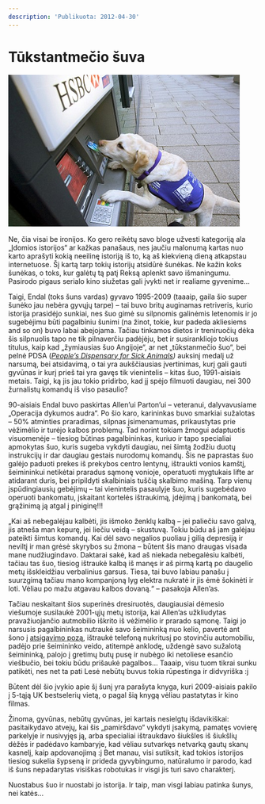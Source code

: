 ```yaml
---
description: 'Publikuota: 2012-04-30'
---
```


# Tūkstantmečio šuva

![](../../.gitbook/assets/article-1161903-03e282fe000005dc-851_468x306.jpg)

Ne, čia visai be ironijos. Ko gero reikėtų savo bloge užvesti kategoriją ala „Įdomios istorijos“ ar kažkas panašaus, nes jaučiu malonumą kartas nuo karto aprašyti kokią neeilinę istoriją iš to, ką aš kiekvieną dieną atkapstau internetuose. Šį kartą tarp tokių istorijų atsidūrė šunėkas. Ne kažin koks šunėkas, o toks, kur galėtų tą patį Reksą aplenkt savo išmaningumu. Pasirodo pigaus serialo kino siužetas gali įvykti net ir realiame gyvenime…

Taigi, Endal \(toks šuns vardas\) gyvavo 1995-2009 \(taaaip, gaila šio super šunėko jau nebėra gyvųjų tarpe\) – tai buvo britų auginamas retriveris, kurio istorija prasidėjo sunkiai, nes šuo gimė su silpnomis galinėmis letenomis ir jo sugebėjimu būti pagalbiniu šunimi \(na žinot, tokie, kur padeda akliesiems and so on\) buvo labai abejojama. Tačiau tinkamos dietos ir treniruočių dėka šis silpnuolis tapo ne tik pilnaverčiu padėjėju, bet ir susirankliojo tokius titulus, kaip kad „žymiausias šuo Angijoje“, ar net „tūkstanmečio šuo“, bei pelnė PDSA \([_People’s Dispensary for Sick Animals_](http://www.google.lt/url?sa=t&rct=j&q=&esrc=s&source=web&cd=11&ved=0CG0QFjAK&url=http%3A%2F%2Fen.wikipedia.org%2Fwiki%2FPeople%27s_Dispensary_for_Sick_Animals&ei=Y6qdT8uwGIHxsgbRsKyLAQ&usg=AFQjCNEhtrosUU0BKGOs0rDgD05gyt2ErA&sig2=-OgwpynuZ6zqeDq4nKZqPg)_\)_ auksinį medalį už narsumą, bei atsidavimą, o tai yra aukščiausias įvertinimas, kurį gali gauti gyvūnas ir kurį prieš tai yra gavęs tik vienintelis – kitas šuo, 1991-aisiais metais. Taigi, ką jis jau tokio pridirbo, kad jį spėjo filmuoti daugiau, nei 300 žurnalistų komandų iš viso pasaulio?

90-aisiais Endal buvo paskirtas Allen’ui Parton’ui – veteranui, dalyvavusiame „Operacija dykumos audra“. Po šio karo, karininkas buvo smarkiai sužalotas – 50% atminties praradimas, silpnas įsimenamumas, prikaustytas prie vėžimėlio ir turėjo kalbos problemų. Tad norint tokiam žmogui adaptuotis visuomenėje – tiesiog būtinas pagalbininkas, kuriuo ir tapo specialiai apmokytas šuo, kuris sugeba vykdyti daugiau, nei šimtą žodžiu duotų instrukcijų ir dar daugiau gestais nurodomų komandų. Šis ne paprastas šuo galėjo paduoti prekes iš prekybos centro lentynų, ištraukti vonios kamštį, šeimininkui netikėtai praradus sąmonę vonioje, operatuoti mygtukais lifte ar atidarant duris, bei pripildyti skalbiniais tuščią skalbimo mašiną. Tarp vienų įspūdingiausių gebėjimų – tai vienintelis pasaulyje šuo, kuris sugebėdavo operuoti bankomatu, įskaitant kortelės ištraukimą, įdėjimą į bankomatą, bei grąžinimą ją atgal į piniginę!!!

„Kai aš nebegalėjau kalbėti, jis išmoko ženklų kalbą – jei paliečiu savo galvą, jis atneša man kepurę, jei liečiu veidą – skustuvą. Tokiu būdu aš jam galėjau pateikti šimtus komandų. Kai dėl savo negalios puoliau į gilią depresiją ir neviltį ir man grėsė skyrybos su žmona –  būtent šis mano draugas visada mane nudžiugindavo. Daktarai sakė, kad aš niekada nebegalėsiu kalbėti, tačiau tas šuo, tiesiog ištraukė kalbą iš manęs ir aš pirmą kartą po daugelio metų išskleidžiau verbalinius garsus. Tiesa, tai buvo labiau panašu į suurzgimą tačiau mano kompanjoną lyg elektra nukratė ir jis ėmė šokinėti ir loti. Vėliau po mažu atgavau kalbos dovaną.“ – pasakoja Allen’as.

Tačiau neskaitant šios superinės dresiruotės, daugiausiai dėmesio viešumoje susilaukė 2001-ųjų metų istorija, kai Allen’as užkliudytas pravažiuojančio autmobilio iškrito iš vėžimėlio ir prarado sąmonę. Taigi jo narsusis pagalbininkas nutraukė savo šeimininką nuo kelio, pavertė ant šono į [atsigavimo pozą](http://en.wikipedia.org/wiki/Recovery_position), ištraukė telefoną nukritusį po stovinčiu automobiliu, padėjo prie šeimininko veido, atitempė anklodę, uždengė savo sužalotą šeimininką, palojo į gretimų butų pusę ir nubėgo iki netoliese esančio viešbučio, bei tokiu būdu prišaukė pagalbos… Taaaip, visu tuom tikrai sunku patikėti, nes net ta pati Lesė nebūtų buvus tokia rūpestinga ir didvyriška :j

Būtent dėl šio įvykio apie šį šunį yra parašyta knyga, kuri 2009-aisiais pakilo į 5-tąją UK bestselerių vietą, o pagal šią knygą vėliau pastatytas ir kino filmas.

Žinoma, gyvūnas, nebūtų gyvūnas, jei kartais nesielgtų išdavikiškai: pasitaikydavo atvejų, kai šis „pamiršdavo“ vykdyti įsakymą, pamatęs vovierę parkelyje ir nusivyjęs ją, arba specialiai ištraukdavo šiukšles iš šiukšlių dėžės ir padėdavo kambaryje, kad vėliau sutvarkęs netvarką gautų skanų kasnelį, kaip apdovanojimą :j Bet manau, visi sutiksit, kad tokios istorijos tiesiog sukelia šypseną ir prideda gyvybingumo, natūralumo ir parodo, kad iš šuns nepadarytas visiškas robotukas ir visgi jis turi savo charakterį.

Nuostabus šuo ir nuostabi jo istorija. Ir taip, man visgi labiau patinka šunys, nei katės…

